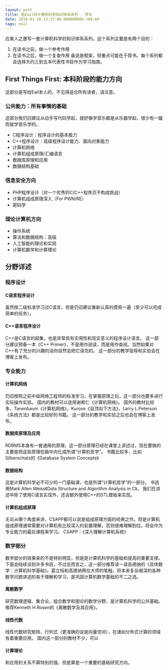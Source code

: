 ```yaml
---
layout: post
title: 给Eail的计算机科学知识体系系列 - 导论
date: 2018-01-26 13:17:08.000000000 +08:00
tags: eail
---
```


应某人之邀写一套计算机科学的知识体系系列。这个系列主要是有两个目的：
1. 在读书之前，做一个参考作用
2. 在读书之后，做一个复查作用
虽说是框架，但重点可能在于荐书。每个系列都会选择大约三到五本代表性书目作为学习指南。

## First Things First: 本科阶段的能力方向
这部分是写给Eail本人的，不见得适合所有读者，请注意。

### 公共能力：所有事情的基础
这部分我仍旧建议从动手写代码学起，就好像学音乐都是从乐器学起，很少有一蹴而就学音乐学的。
* C程序设计：程序设计的基本能力
* C++程序设计：高级程序设计能力、面向对象能力
* 计算机网络
* 计算机组成原理/汇编语言
* 数据库原理和应用
* 数据结构基础

### 信息安全方向
* PHP程序设计（对一个优秀的C/C++程序员不构成挑战）
* 计算机组成原理深入（For PWN/RE）
* 密码学

### 理论计算机方向
* 操作系统
* 算法和数据结构：高级
* 人工智能的理论和实现
* 计算机数学和计算理论

## 分野详述
### 程序设计
#### C语言程序设计
虽然按二级标准学习过C语言，但是仍旧建议重新认真的摸索一遍（至少可以完成简单的任务）。
#### C++语言程序设计
C++是C语言的超集，也是非常具有实用性和现实意义的程序设计语言。
这一部分建议预备一本《C++ Primer》，不是用作阅读，而是用作查阅。当然如果对C++有了充分的兴趣的话你自然会把它读完的。
这一部分的教学指导和实验会在博客上发布。
### 专业能力
#### 计算机网络
仍旧按照之前中级网络工程师的标准学习。在掌握原理之后，这一部分也要多进行实际操作实验。
国内的教材可以选用谢希仁《计算机网络》。
国外的教材比较多，Tanenbaum《计算机网络》，Kurose《自顶向下方法》，Larry L.Peterson《系统方法》都是比较好的书籍。
这一部分的教学和实验之后也会在博客上发布。
#### 数据库原理及应用
RDBMS本身有一套通用的原理，这一部分原理已经在课堂上讲述过，现在要做的主要是把这些原理在脑中内化成所谓“计算机哲学”。
书籍比较多，比如Silberschatz的《Database System Concepts》
#### 数据结构
这是计算机科学必不可少的一门基础课，也是所谓“计算机哲学”的一部分。
书选用Mark Allen Weiss《Data Structure and Algorithm Analysis in C》。
我们在讲述中除了使用C语言实现外，还会额外使用C++的STL模板来实现。
#### 计算机组成原理
无论从哪个角度来讲，CSAPP都可以说是组成原理方面的经典之作。但是计算机组成原理通常需要对计算机有比较深入的前置理解，否则很难理解到位。将会作为专业能力的最后课程来学习。
CSAPP：《深入理解计算机系统》
### 数学部分
数学部分的效果来的不是特别明显，但是是计算机科学的基础和提高的重要支撑。
下面会陆续谈到许多书目，不过总而言之，这一部分推荐读一读高德纳的《具体数学：计算机科学基础》。葛立恒和高德纳两位大师的笔触，将本来复杂艰深的各种数学问题讲述的易于理解和学习，是巩固计算机数学基础的不二之选。
#### 离散数学
研究数理逻辑、集合论、组合数学和图论的数学分野，是计算机科学的公共基础。
推荐Kenneth H.Rosen的《离散数学及其应用》。
#### 线性代数
线性代数研究矩阵、行列式（更准确的说是向量空间），在诸如分布式计算的领域有着重要应用。
国内这一部分的教材不少，可以
#### 计算理论
和应用的关系不算特别的强，但是算是一个重要的基础研究方向。


